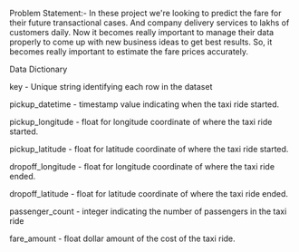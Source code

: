 Problem Statement:- 
         In these project we're looking to predict the fare for their future transactional cases. And company delivery services to lakhs of customers daily. Now it becomes really
    important to manage their data properly to come up with new business ideas to get best results. So, it becomes really important to estimate the fare prices accurately. 

Data Dictionary

key - Unique string identifying each row in the dataset

pickup_datetime - timestamp value indicating when the taxi ride started.

pickup_longitude - float for longitude coordinate of where the taxi ride started.

pickup_latitude - float for latitude coordinate of where the taxi ride started.

dropoff_longitude - float for longitude coordinate of where the taxi ride ended.

dropoff_latitude - float for latitude coordinate of where the taxi ride ended.

passenger_count - integer indicating the number of passengers in the taxi ride

fare_amount - float dollar amount of the cost of the taxi ride.
